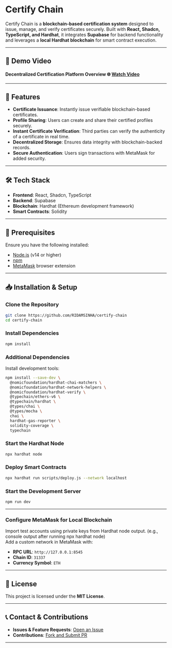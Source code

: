 
# Certify Chain


Certify Chain is a **blockchain-based certification system** designed to issue, manage, and verify certificates securely. Built with **React, Shadcn, TypeScript, and Hardhat**, it integrates **Supabase** for backend functionality and leverages a **local Hardhat blockchain** for smart contract execution.

---

## 🎥 Demo Video
#### Decentralized Certification Platform Overview 🌐   [Watch Video](https://www.loom.com/share/aa8ea07a80a343a4b231df4f049572b7?sid=f3fa3167-2b93-4c40-842f-430ff6d04a0a)

--- 

## 🚀 Features
- **Certificate Issuance**: Instantly issue verifiable blockchain-based certificates.  
- **Profile Sharing**: Users can create and share their certified profiles securely.  
- **Instant Certificate Verification**: Third parties can verify the authenticity of a certificate in real time.  
- **Decentralized Storage**: Ensures data integrity with blockchain-backed records.  
- **Secure Authentication**: Users sign transactions with MetaMask for added security.  


---

## 🛠️ Tech Stack
- **Frontend**: React, Shadcn, TypeScript
- **Backend**: Supabase 
- **Blockchain**: Hardhat (Ethereum development framework)
- **Smart Contracts**: Solidity

---

## 📌 Prerequisites
Ensure you have the following installed:
- [Node.js](https://nodejs.org/) (v14 or higher)
- [npm](https://www.npmjs.com/)
- [MetaMask](https://metamask.io/) browser extension

---

## 📥 Installation & Setup

### Clone the Repository
```bash
git clone https://github.com/RIDAMSINHA/certify-chain
cd certify-chain
```

### Install Dependencies
```bash
npm install

```

### Additional Dependencies
Install development tools:
```bash
npm install --save-dev \
  @nomicfoundation/hardhat-chai-matchers \
  @nomicfoundation/hardhat-network-helpers \
  @nomicfoundation/hardhat-verify \
  @typechain/ethers-v6 \
  @typechain/hardhat \
  @types/chai \
  @types/mocha \
  chai \
  hardhat-gas-reporter \
  solidity-coverage \
  typechain
```

### Start the Hardhat Node
```bash
npx hardhat node
```

### Deploy Smart Contracts
```bash
npx hardhat run scripts/deploy.js --network localhost
```

### Start the Development Server
```bash
npm run dev
```

---

### Configure MetaMask for Local Blockchain
Import test accounts using private keys from Hardhat node output. (e.g., console output after running npx hardhat node)<br/>
Add a custom network in MetaMask with:
- **RPC URL**: `http://127.0.0.1:8545`
- **Chain ID**: `31337`
- **Currency Symbol**: `ETH`

---



## 📜 License
This project is licensed under the **MIT License**.

---

## 📞 Contact & Contributions
- **Issues & Feature Requests**: [Open an Issue](https://github.com/RIDAMSINHA/certify-chain/issues)
- **Contributions**: [Fork and Submit PR](https://github.com/RIDAMSINHA/certify-chain/fork)

---


